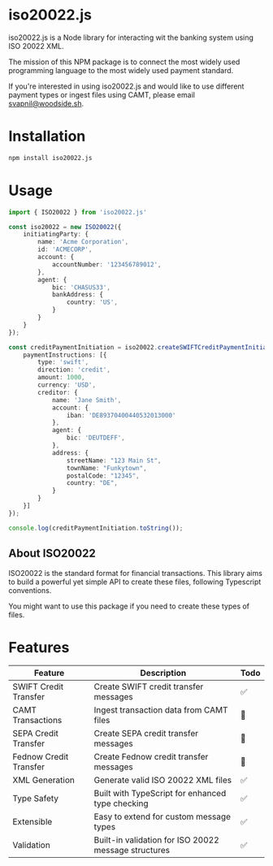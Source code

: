 # iso20022.js
iso20022.js is a Node library for interacting wit the banking system using ISO 20022 XML.

The mission of this NPM package is to connect the most widely used programming language to the most widely used payment standard.

If you're interested in using iso20022.js and would like to use different payment types or ingest files using CAMT, please email [svapnil@woodside.sh](mailto:svapnil@woodside.sh).

# Installation

```bash
npm install iso20022.js
```

# Usage

```ts
import { ISO20022 } from 'iso20022.js'

const iso20022 = new ISO20022({
    initiatingParty: {
        name: 'Acme Corporation',
        id: 'ACMECORP',
        account: {
            accountNumber: '123456789012',
        },
        agent: {
            bic: 'CHASUS33',
            bankAddress: {
                country: 'US',
            }
        }
    }
});

const creditPaymentInitiation = iso20022.createSWIFTCreditPaymentInitiation({
    paymentInstructions: [{
        type: 'swift',
        direction: 'credit',
        amount: 1000,
        currency: 'USD',
        creditor: {
            name: 'Jane Smith',
            account: {
                iban: 'DE89370400440532013000'
            },
            agent: {
                bic: 'DEUTDEFF',
            },
            address: {
                streetName: "123 Main St",
                townName: "Funkytown",
                postalCode: "12345",
                country: "DE",
            }
        }
    }]
});

console.log(creditPaymentInitiation.toString());
```



## About ISO20022

ISO20022 is the standard format for financial transactions. This library aims to build a powerful yet simple API to create these files, following Typescript conventions. 

You might want to use this package if you need to create these types of files. 

# Features 

| Feature | Description | Todo |
|---------|-------------|------|
| SWIFT Credit Transfer | Create SWIFT credit transfer messages | ✅ |
| CAMT Transactions | Ingest transaction data from CAMT files | 🚧 |
| SEPA Credit Transfer | Create SEPA credit transfer messages | 🚧 |
| Fednow Credit Transfer | Create Fednow credit transfer messages | 🚧 |
| XML Generation | Generate valid ISO 20022 XML files | ✅ |
| Type Safety | Built with TypeScript for enhanced type checking | ✅ |
| Extensible | Easy to extend for custom message types | ✅ |
| Validation | Built-in validation for ISO 20022 message structures | ✅ |
